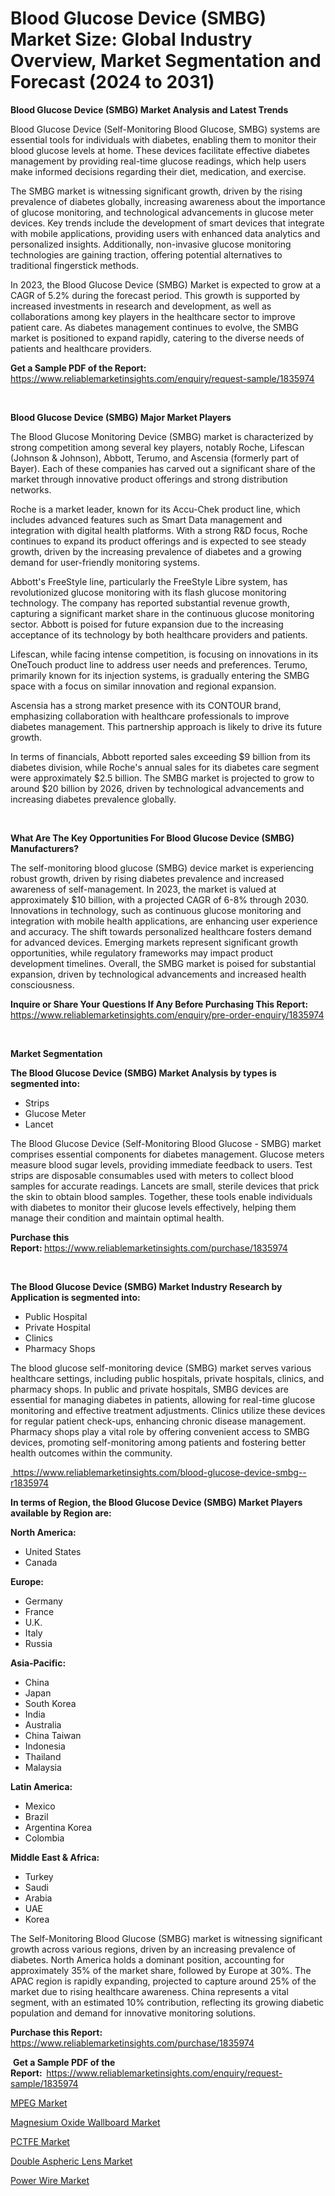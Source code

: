 <p><h1>Blood Glucose Device (SMBG) Market Size: Global Industry Overview, Market Segmentation and Forecast (2024 to 2031)</h1></p><p><strong>Blood Glucose Device (SMBG) Market Analysis and Latest Trends</strong></p>
<p><p>Blood Glucose Device (Self-Monitoring Blood Glucose, SMBG) systems are essential tools for individuals with diabetes, enabling them to monitor their blood glucose levels at home. These devices facilitate effective diabetes management by providing real-time glucose readings, which help users make informed decisions regarding their diet, medication, and exercise.</p><p>The SMBG market is witnessing significant growth, driven by the rising prevalence of diabetes globally, increasing awareness about the importance of glucose monitoring, and technological advancements in glucose meter devices. Key trends include the development of smart devices that integrate with mobile applications, providing users with enhanced data analytics and personalized insights. Additionally, non-invasive glucose monitoring technologies are gaining traction, offering potential alternatives to traditional fingerstick methods.</p><p>In 2023, the Blood Glucose Device (SMBG) Market is expected to grow at a CAGR of 5.2% during the forecast period. This growth is supported by increased investments in research and development, as well as collaborations among key players in the healthcare sector to improve patient care. As diabetes management continues to evolve, the SMBG market is positioned to expand rapidly, catering to the diverse needs of patients and healthcare providers.</p></p>
<p><strong>Get a Sample PDF of the Report:&nbsp;</strong> <a href="https://www.reliablemarketinsights.com/enquiry/request-sample/1835974?utm_campaign=1740&utm_medium=2&utm_source=Github&utm_content=ia&utm_term=16102024&utm_id=blood-glucose-device-smbg">https://www.reliablemarketinsights.com/enquiry/request-sample/1835974</a></p>
<p>&nbsp;</p>
<p><strong>Blood Glucose Device (SMBG) Major Market Players</strong></p>
<p><p>The Blood Glucose Monitoring Device (SMBG) market is characterized by strong competition among several key players, notably Roche, Lifescan (Johnson & Johnson), Abbott, Terumo, and Ascensia (formerly part of Bayer). Each of these companies has carved out a significant share of the market through innovative product offerings and strong distribution networks.</p><p>Roche is a market leader, known for its Accu-Chek product line, which includes advanced features such as Smart Data management and integration with digital health platforms. With a strong R&D focus, Roche continues to expand its product offerings and is expected to see steady growth, driven by the increasing prevalence of diabetes and a growing demand for user-friendly monitoring systems.</p><p>Abbott's FreeStyle line, particularly the FreeStyle Libre system, has revolutionized glucose monitoring with its flash glucose monitoring technology. The company has reported substantial revenue growth, capturing a significant market share in the continuous glucose monitoring sector. Abbott is poised for future expansion due to the increasing acceptance of its technology by both healthcare providers and patients.</p><p>Lifescan, while facing intense competition, is focusing on innovations in its OneTouch product line to address user needs and preferences. Terumo, primarily known for its injection systems, is gradually entering the SMBG space with a focus on similar innovation and regional expansion.</p><p>Ascensia has a strong market presence with its CONTOUR brand, emphasizing collaboration with healthcare professionals to improve diabetes management. This partnership approach is likely to drive its future growth.</p><p>In terms of financials, Abbott reported sales exceeding $9 billion from its diabetes division, while Roche's annual sales for its diabetes care segment were approximately $2.5 billion. The SMBG market is projected to grow to around $20 billion by 2026, driven by technological advancements and increasing diabetes prevalence globally.</p></p>
<p>&nbsp;</p>
<p><strong>What Are The Key Opportunities For Blood Glucose Device (SMBG) Manufacturers?</strong></p>
<p><p>The self-monitoring blood glucose (SMBG) device market is experiencing robust growth, driven by rising diabetes prevalence and increased awareness of self-management. In 2023, the market is valued at approximately $10 billion, with a projected CAGR of 6-8% through 2030. Innovations in technology, such as continuous glucose monitoring and integration with mobile health applications, are enhancing user experience and accuracy. The shift towards personalized healthcare fosters demand for advanced devices. Emerging markets represent significant growth opportunities, while regulatory frameworks may impact product development timelines. Overall, the SMBG market is poised for substantial expansion, driven by technological advancements and increased health consciousness.</p></p>
<p><strong>Inquire or Share Your Questions If Any Before Purchasing This Report:</strong> <a href="https://www.reliablemarketinsights.com/enquiry/pre-order-enquiry/1835974?utm_campaign=1740&utm_medium=2&utm_source=Github&utm_content=ia&utm_term=16102024&utm_id=blood-glucose-device-smbg">https://www.reliablemarketinsights.com/enquiry/pre-order-enquiry/1835974</a></p>
<p>&nbsp;</p>
<p><strong>Market Segmentation</strong></p>
<p><strong>The Blood Glucose Device (SMBG) Market Analysis by types is segmented into:</strong></p>
<p><ul><li>Strips</li><li>Glucose Meter</li><li>Lancet</li></ul></p>
<p><p>The Blood Glucose Device (Self-Monitoring Blood Glucose - SMBG) market comprises essential components for diabetes management. Glucose meters measure blood sugar levels, providing immediate feedback to users. Test strips are disposable consumables used with meters to collect blood samples for accurate readings. Lancets are small, sterile devices that prick the skin to obtain blood samples. Together, these tools enable individuals with diabetes to monitor their glucose levels effectively, helping them manage their condition and maintain optimal health.</p></p>
<p><strong>Purchase this Report:&nbsp;</strong><a href="https://www.reliablemarketinsights.com/purchase/1835974?utm_campaign=1740&utm_medium=2&utm_source=Github&utm_content=ia&utm_term=16102024&utm_id=blood-glucose-device-smbg">https://www.reliablemarketinsights.com/purchase/1835974</a></p>
<p>&nbsp;</p>
<p><strong>The Blood Glucose Device (SMBG) Market Industry Research by Application is segmented into:</strong></p>
<p><ul><li>Public Hospital</li><li>Private Hospital</li><li>Clinics</li><li>Pharmacy Shops</li></ul></p>
<p><p>The blood glucose self-monitoring device (SMBG) market serves various healthcare settings, including public hospitals, private hospitals, clinics, and pharmacy shops. In public and private hospitals, SMBG devices are essential for managing diabetes in patients, allowing for real-time glucose monitoring and effective treatment adjustments. Clinics utilize these devices for regular patient check-ups, enhancing chronic disease management. Pharmacy shops play a vital role by offering convenient access to SMBG devices, promoting self-monitoring among patients and fostering better health outcomes within the community.</p></p>
<p><a href="https://www.reliablemarketinsights.com/blood-glucose-device-smbg--r1835974?utm_campaign=1740&utm_medium=2&utm_source=Github&utm_content=ia&utm_term=16102024&utm_id=blood-glucose-device-smbg">&nbsp;https://www.reliablemarketinsights.com/blood-glucose-device-smbg--r1835974</a></p>
<p><strong>In terms of Region, the Blood Glucose Device (SMBG) Market Players available by Region are:</strong></p>
<p>
    <p> <strong> North America: </strong>
        <ul>
            <li>United States</li>
            <li>Canada</li>
        </ul>
        </p> 
    <p> <strong> Europe: </strong>
        <ul>
            <li>Germany</li>
            <li>France</li>
            <li>U.K.</li>
            <li>Italy</li>
            <li>Russia</li>
        </ul>
        </p> 
    <p> <strong> Asia-Pacific: </strong>
        <ul>
            <li>China</li>
            <li>Japan</li>
            <li>South Korea</li>
            <li>India</li>
            <li>Australia</li>
            <li>China Taiwan</li>
            <li>Indonesia</li>
            <li>Thailand</li>
            <li>Malaysia</li>
        </ul>
        </p> 
    <p> <strong> Latin America: </strong>
        <ul>
            <li>Mexico</li>
            <li>Brazil</li>
            <li>Argentina Korea</li>
            <li>Colombia</li>
        </ul>
        </p> 
    <p> <strong> Middle East & Africa: </strong>
        <ul>
            <li>Turkey</li>
            <li>Saudi</li>
            <li>Arabia</li>
            <li>UAE</li>
            <li>Korea</li>
        </ul>
    </p>
    </p>
<p><p>The Self-Monitoring Blood Glucose (SMBG) market is witnessing significant growth across various regions, driven by an increasing prevalence of diabetes. North America holds a dominant position, accounting for approximately 35% of the market share, followed by Europe at 30%. The APAC region is rapidly expanding, projected to capture around 25% of the market due to rising healthcare awareness. China represents a vital segment, with an estimated 10% contribution, reflecting its growing diabetic population and demand for innovative monitoring solutions.</p></p>
<p><strong>Purchase this Report: </strong><a href="https://www.reliablemarketinsights.com/purchase/1835974?utm_campaign=1740&utm_medium=2&utm_source=Github&utm_content=ia&utm_term=16102024&utm_id=blood-glucose-device-smbg">https://www.reliablemarketinsights.com/purchase/1835974</a></p>
<p>&nbsp;<strong>Get a Sample PDF of the Report:&nbsp;&nbsp;</strong><a href="https://www.reliablemarketinsights.com/enquiry/request-sample/1835974?utm_campaign=1740&utm_medium=2&utm_source=Github&utm_content=ia&utm_term=16102024&utm_id=blood-glucose-device-smbg">https://www.reliablemarketinsights.com/enquiry/request-sample/1835974</a></p>
<p><strong></strong></p>
<p><p><a href="https://www.linkedin.com/pulse/comprehensive-mpeg-market-report-regional-analysis-growth-forecast-sdxoc?utm_campaign=1740&utm_medium=2&utm_source=Github&utm_content=ia&utm_term=16102024&utm_id=blood-glucose-device-smbg">MPEG Market</a></p><p><a href="https://www.linkedin.com/pulse/magnesium-oxide-wallboard-market-research-report-forecast-growth-lxy8c?utm_campaign=1740&utm_medium=2&utm_source=Github&utm_content=ia&utm_term=16102024&utm_id=blood-glucose-device-smbg">Magnesium Oxide Wallboard Market</a></p><p><a href="https://www.linkedin.com/pulse/disruption-innovation-pctfe-industry-market-analysis-future-johhc?utm_campaign=1740&utm_medium=2&utm_source=Github&utm_content=ia&utm_term=16102024&utm_id=blood-glucose-device-smbg">PCTFE Market</a></p><p><a href="https://www.linkedin.com/pulse/double-aspheric-lens-market-penetration-strategies-untapped-8katc?utm_campaign=1740&utm_medium=2&utm_source=Github&utm_content=ia&utm_term=16102024&utm_id=blood-glucose-device-smbg">Double Aspheric Lens Market</a></p><p><a href="https://www.linkedin.com/pulse/global-power-wire-market-focus-application-end-use-industry-vjowc?utm_campaign=1740&utm_medium=2&utm_source=Github&utm_content=ia&utm_term=16102024&utm_id=blood-glucose-device-smbg">Power Wire Market</a></p></p>
